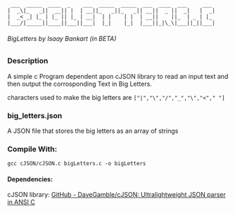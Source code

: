 ```
 ___  _____  ____  _    ___  _____  _____  ___  ____  ___     ___ 
|  _\|_   _||  __|| |  | __||_   _||_   _|| __||  _ ||  _|   |  _|
|  _< _| |_ | |_ || |_ | __|  | |    | |  | __||    ||_  | _ | |_ 
|___/|_____||____||___||___|  |_|    |_|  |___||_|\_\|___||_||___|
```

###### BigLetters by Isaay Bankart (in BETA)

### Description

A simple c Program dependent apon cJSON library to read an input text
and then output the corrosponding Text in Big Letters.

characters used to make the big letters are `["|","\","/","_","\","<"," "]`

### big_letters.json

A JSON file that stores the big letters as an array of strings

### Compile With:

`gcc cJSON/cJSON.c bigLetters.c -o bigLetters`

#### Dependencies:

cJSON library: [GitHub - DaveGamble/cJSON: Ultralightweight JSON parser in ANSI C](https://github.com/DaveGamble/cJSON)
